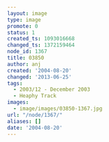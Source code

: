 ```yaml
---
layout: image
type: image
promote: 0
status: 1
created_ts: 1093016668
changed_ts: 1372159464
node_id: 1367
title: 03850
author: anj
created: '2004-08-20'
changed: '2013-06-25'
tags:
  - 2003/12 - December 2003
  - Heaphy Track
images:
  - image/images/03850-1367.jpg
url: "/node/1367/"
aliases: []
date: '2004-08-20'
---
```


